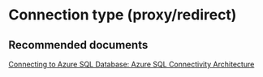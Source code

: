 <properties
	pageTitle="Connection type (proxy/redirect)"
	description="Connection type (proxy/redirect)"
	infoBubbleText="Connection type (proxy/redirect)"
	service=""
	resource=""
	authors="srdan-bozovic-msft"
	ms.author="srbozovi"
	displayOrder=""
	articleId="3a82b014-4ecc-4388-804e-37c4eb06ae92"
	diagnosticScenario=""
	selfHelpType=""
	supportTopicIds="32637247"
	resourceTags=""
	productPesIds="16259"
	cloudEnvironments=""
/>

# Connection type (proxy/redirect)
## **Recommended documents**
[Connecting to Azure SQL Database: Azure SQL Connectivity Architecture](https://docs.microsoft.com/en-us/azure/sql-database/sql-database-connectivity-architecture/)<br>
